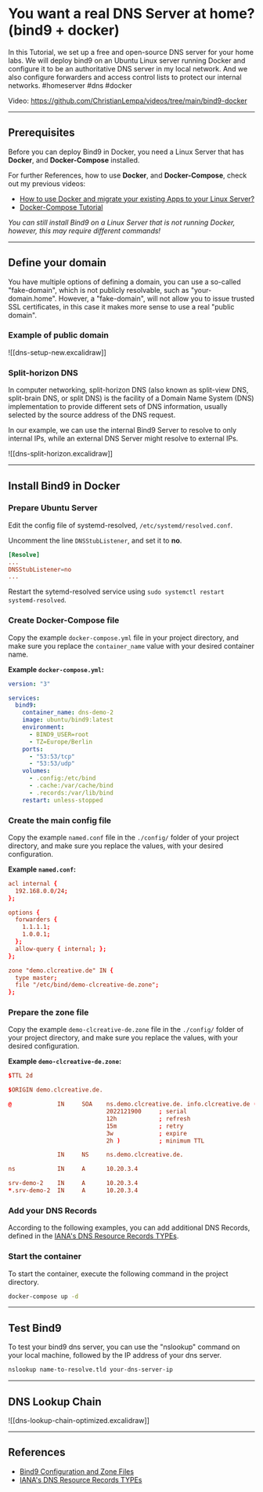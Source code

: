 # You want a real DNS Server at home? (bind9 + docker)

In this Tutorial, we set up a free and open-source DNS server for your home labs. We will deploy bind9 on an Ubuntu Linux server running Docker and configure it to be an authoritative DNS server in my local network. And we also configure forwarders and access control lists to protect our internal networks. #homeserver #dns #docker

Video: https://github.com/ChristianLempa/videos/tree/main/bind9-docker

---
## Prerequisites

Before you can deploy Bind9 in Docker, you need a Linux Server that has **Docker**, and **Docker-Compose** installed.

For further References, how to use **Docker**, and **Docker-Compose**, check out my previous videos:
- [How to use Docker and migrate your existing Apps to your Linux Server?](https://www.youtube.com/watch?v=y0GGQ2F2tvs)
- [Docker-Compose Tutorial](https://www.youtube.com/watch?v=qH4ZKfwbO8w)

*You can still install Bind9 on a Linux Server that is not running Docker, however, this may require different commands!*

---
## Define your domain

You have multiple options of defining a domain, you can use a so-called "fake-domain", which is not publicly resolvable, such as "your-domain.home". However, a "fake-domain", will not allow you to issue trusted SSL certificates, in this case it makes more sense to use a real "public domain".

### Example of public domain

![[dns-setup-new.excalidraw]]

### Split-horizon DNS

In computer networking, split-horizon DNS (also known as split-view DNS, split-brain DNS, or split DNS) is the facility of a Domain Name System (DNS) implementation to provide different sets of DNS information, usually selected by the source address of the DNS request.

In our example, we can use the internal Bind9 Server to resolve to only internal IPs, while an external DNS Server might resolve to external IPs.

![[dns-split-horizon.excalidraw]]

---
## Install Bind9 in Docker

### Prepare Ubuntu Server

Edit the config file of systemd-resolved, `/etc/systemd/resolved.conf`.

Uncomment the line `DNSStubListener`, and set it to **no**.

```conf
[Resolve]
...
DNSStubListener=no
...
```

Restart the sytemd-resolved service using `sudo systemctl restart systemd-resolved`.

### Create Docker-Compose file

Copy the example `docker-compose.yml` file in your project directory, and make sure you replace the `container_name` value with your desired container name.

**Example `docker-compose.yml`:**

```yaml
version: "3"

services:
  bind9:
    container_name: dns-demo-2
    image: ubuntu/bind9:latest
    environment:
      - BIND9_USER=root
      - TZ=Europe/Berlin
    ports:
      - "53:53/tcp"
      - "53:53/udp"
    volumes:
      - .config:/etc/bind
      - .cache:/var/cache/bind
      - .records:/var/lib/bind
    restart: unless-stopped
```

### Create the main config file

Copy the example `named.conf` file in the `./config/` folder of your project directory, and make sure you replace the values, with your desired configuration.

**Example `named.conf`:**

```conf
acl internal {
  192.168.0.0/24;
};

options {
  forwarders {
    1.1.1.1;
    1.0.0.1;
  };
  allow-query { internal; };
};

zone "demo.clcreative.de" IN {
  type master;
  file "/etc/bind/demo-clcreative-de.zone";
};
```

### Prepare the zone file

Copy the example `demo-clcreative-de.zone` file in the `./config/` folder of your project directory, and make sure you replace the values, with your desired configuration.

**Example `demo-clcreative-de.zone`:**

```conf
$TTL 2d

$ORIGIN demo.clcreative.de.

@             IN     SOA    ns.demo.clcreative.de. info.clcreative.de (
                            2022121900     ; serial
                            12h            ; refresh
                            15m            ; retry
                            3w             ; expire
                            2h )           ; minimum TTL

              IN     NS     ns.demo.clcreative.de.

ns            IN     A      10.20.3.4

srv-demo-2    IN     A      10.20.3.4
*.srv-demo-2  IN     A      10.20.3.4
```

### Add your DNS Records

According to the following examples, you can add additional DNS Records, defined in the [IANA's DNS Resource Records TYPEs](https://www.iana.org/assignments/dns-parameters/dns-parameters.xhtml#dns-parameters-4).


### Start the container

To start the container, execute the following command in the project directory.

```sh
docker-compose up -d
```

---
## Test Bind9

To test your bind9 dns server, you can use the "nslookup" command on your local machine, followed by the IP address of your dns server.

```sh
nslookup name-to-resolve.tld your-dns-server-ip
```

---
## DNS Lookup Chain

![[dns-lookup-chain-optimized.excalidraw]]

---
## References

- [Bind9 Configuration and Zone Files](https://bind9.readthedocs.io/en/v9_18_10/chapter3.html)
- [IANA's DNS Resource Records TYPEs](https://www.iana.org/assignments/dns-parameters/dns-parameters.xhtml#dns-parameters-4)
